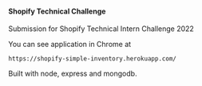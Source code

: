#### Shopify Technical Challenge

Submission for Shopify Technical Intern Challenge 2022

You can see application in Chrome at 
```
https://shopify-simple-inventory.herokuapp.com/
```

Built with node, express and mongodb.